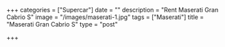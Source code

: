 +++
categories = ["Supercar"]
date = ""
description = "Rent Maserati Gran Cabrio S"
image = "/images/maserati-1.jpg"
tags = ["Maserati"]
title = "Maserati Gran Cabrio S"
type = "post"

+++
